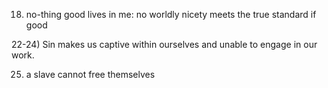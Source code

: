 18) no-thing good lives in me:
  no worldly nicety meets the true standard if good


22-24) Sin makes us captive within ourselves and unable to engage in our work.


25) a slave cannot free themselves
